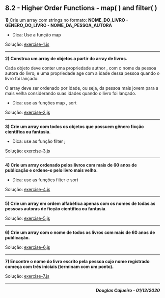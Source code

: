 ## 8.2 - Higher Order Functions - map( ) and filter( )

**1)** Crie um array com strings no formato: 
**NOME_DO_LIVRO - GÊNERO_DO_LIVRO - NOME_DA_PESSOA_AUTORA**

- Dica: Use a função map

Solução: [exercise-1.js](./exercise-1.js)

<hr>

**2) Construa um array de objetos a partir do array de livros.**

Cada objeto deve conter uma propriedade author , com o nome da pessoa autora do livro, e uma propriedade age com a idade dessa pessoa quando o livro foi lançado.

O array deve ser ordenado por idade, ou seja, da pessoa mais jovem para a mais velha considerando suas idades quando o livro foi lançado.

- Dica: use as funções map , sort

Solução: [exercise-2.js](./exercise-2.js)

<hr>

**3) Crie um array com todos os objetos que possuem gênero ficção científica ou fantasia.**

- Dica: use as função filter ;

Solução: [exercise-3.js](./exercise-3.js)

<hr>

**4) Crie um array ordenado pelos livros com mais de 60 anos de publicação e ordene-o pelo livro mais velho.**

- Dica: use as funções filter e sort

Solução: [exercise-4.js](./exercise-4.js)

<hr>

**5) Crie um array em ordem alfabética apenas com os nomes de todas as pessoas autoras de ficção científica ou fantasia.**

Solução: [exercise-5.js](./exercise-5.js)

<hr>

**6) Crie um array com o nome de todos os livros com mais de 60 anos de publicação.**

Solução: [exercise-6.js](./exercise-6.js)

<hr>

**7) Encontre o nome do livro escrito pela pessoa cujo nome registrado começa com três iniciais (terminam com um ponto).**

Solução: [exercise-7.js](./exercise-7.js)

<hr>

**_<div align="right">Douglas Cajueiro - 01/12/2020 </div>_**